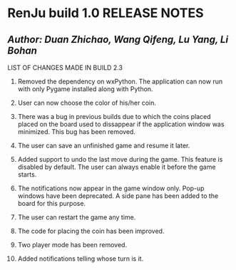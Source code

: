 RenJu build 1.0 RELEASE NOTES
=====
*Author: Duan Zhichao, Wang Qifeng, Lu Yang, Li Bohan*
---------------------
LIST OF CHANGES MADE IN BUILD 2.3

1. Removed the dependency on wxPython. The application can now run 
   with only Pygame installed along with Python.

2. User can now choose the color of his/her coin.

3. There was a bug in previous builds due to which the coins placed
   placed on the board used to dissappear if the application window
   was minimized. This bug has been removed.

4. The user can save an unfinished game and resume it later.

5. Added support to undo the last move during the game. This feature
   is disabled by default. The user can always enable it before the 
   game starts.

6. The notifications now appear in the game window only.
   Pop-up windows have been deprecated. A side pane has been added to
   the board for this purpose.

7. The user can restart the game any time.

8. The code for placing the coin has been improved.

9. Two player mode has been removed.

10. Added notifications telling whose turn is it.
